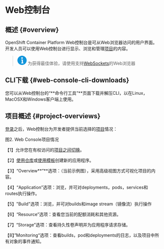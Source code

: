 # Web控制台

## 概述 {#overview}

OpenShift Container Platform Web控制台是可从Web浏览器访问的用户界面。开发人员可以使用Web控制台进行显示、浏览和管理[项目](https://docs.openshift.com/container-platform/3.6/architecture/core_concepts/projects_and_users.html#projects)的内容。

> ![](/assets/提示3%.png) 为获得最佳体验，请使用支持[WebSockets](http://caniuse.com/#feat=websockets)的Web浏览器

## CLI下载 {#web-console-cli-downloads}

您可以从Web控制台的“**命令行工具”**页面下载并解压CLI，以在Linux，MacOSX和Windows客户端上使用。

## 项目概述 {#project-overviews}

[登录](https://docs.openshift.com/container-platform/3.6/dev_guide/authentication.html#dev-guide-authentication)之后，Web控制台为开发者提供当前选择的[项目](https://docs.openshift.com/container-platform/3.6/dev_guide/projects.html#dev-guide-projects)情况：



图2. Web Console项目情况

【1】允许您在有权访问的[项目之间](https://docs.openshift.com/container-platform/3.6/dev_guide/projects.html#view-projects)[切换](https://docs.openshift.com/container-platform/3.6/dev_guide/projects.html#view-projects)。

【2】[使用仓库](https://docs.openshift.com/container-platform/3.6/dev_guide/application_lifecycle/new_app.html#using-the-web-console-na)或[使用模板](https://docs.openshift.com/container-platform/3.6/dev_guide/templates.html#creating-from-templates-using-the-web-console)创建新的应用程序。

【3】“Overview**”**选项：（当前示例图），采用高级视图方式可视化项目的内容。

【4】“Application”选项：浏览，并可对deployments，pods，services和routes执行操作。

【5】"Build"选项：浏览，并可对builds和image stream（镜像流）执行操作

【6】“Resource”选项：查看您当前的配额消耗和其他资源。

【7】“Storage”选项：查看持久性卷声明并为应用程序请求存储。

【8】”Monitoring“选项：查看builds，pod和deployments的日志，以及项目中所有对象的事件通知。

